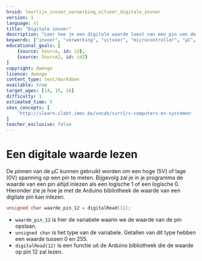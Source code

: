 ```yaml
---
hruid: leerlijn_invoer_verwerking_uitvoer_digitale_invoer
version: 1
language: nl
title: "Digitale invoer"
description: "Leer hoe je een digitale waarde leest van een pin van de µC."
keywords: ["invoer", "verwerking", "uitvoer", "microcontroller", "µC", "arduino", "dwenguino", "digitalRead"]
educational_goals: [
    {source: Source, id: id}, 
    {source: Source2, id: id2}
]
copyright: dwengo
licence: dwengo
content_type: text/markdown
available: true
target_ages: [14, 15, 16]
difficulty: 1
estimated_time: 5
skos_concepts: [
    'http://ilearn.ilabt.imec.be/vocab/curr1/s-computers-en-systemen'
]
teacher_exclusive: false
---
```


# Een digitale waarde lezen

De pinnen van de µC kunnen gebruikt worden om een hoge (5V) of lage (0V) spanning op een pin te meten. Bijgevolg zal je in je programma de waarde van een pin altijd inlezen als een logische 1 of een logische 0. Hieronder zie je hoe je met de Arduino bibliotheek de waarde van een digitale pin kan inlezen.

```cpp
unsigned char waarde_pin_12 = digitalRead(12);
```
- `waarde_pin_12` is hier de variabele waarin we de waarde van de pin opslaan.
- `unsigned char` is het type van de variabele. Getallen van dit type hebben een waarde tussen 0 en 255. 
- `digitalRead(12)` is een functie uit de Arduino bibliotheek die de waarde op pin 12 zal lezen.